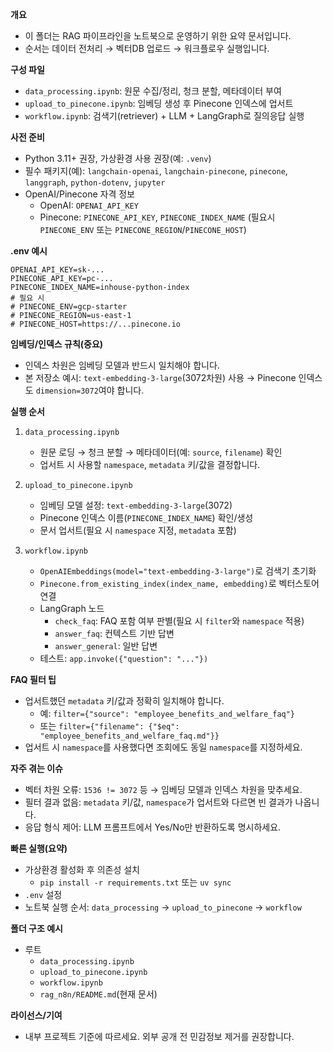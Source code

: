 **개요**
- 이 폴더는 RAG 파이프라인을 노트북으로 운영하기 위한 요약 문서입니다.
- 순서는 데이터 전처리 → 벡터DB 업로드 → 워크플로우 실행입니다.

**구성 파일**
- `data_processing.ipynb`: 원문 수집/정리, 청크 분할, 메타데이터 부여
- `upload_to_pinecone.ipynb`: 임베딩 생성 후 Pinecone 인덱스에 업서트
- `workflow.ipynb`: 검색기(retriever) + LLM + LangGraph로 질의응답 실행

**사전 준비**
- Python 3.11+ 권장, 가상환경 사용 권장(예: `.venv`)
- 필수 패키지(예): `langchain-openai`, `langchain-pinecone`, `pinecone`, `langgraph`, `python-dotenv`, `jupyter`
- OpenAI/Pinecone 자격 정보
  - OpenAI: `OPENAI_API_KEY`
  - Pinecone: `PINECONE_API_KEY`, `PINECONE_INDEX_NAME` (필요시 `PINECONE_ENV` 또는 `PINECONE_REGION`/`PINECONE_HOST`)

**.env 예시**
```
OPENAI_API_KEY=sk-...
PINECONE_API_KEY=pc-...
PINECONE_INDEX_NAME=inhouse-python-index
# 필요 시
# PINECONE_ENV=gcp-starter
# PINECONE_REGION=us-east-1
# PINECONE_HOST=https://...pinecone.io
```

**임베딩/인덱스 규칙(중요)**
- 인덱스 차원은 임베딩 모델과 반드시 일치해야 합니다.
- 본 저장소 예시: `text-embedding-3-large`(3072차원) 사용 → Pinecone 인덱스도 `dimension=3072`여야 합니다.

**실행 순서**
1) `data_processing.ipynb`
   - 원문 로딩 → 청크 분할 → 메타데이터(예: `source`, `filename`) 확인
   - 업서트 시 사용할 `namespace`, `metadata` 키/값을 결정합니다.

2) `upload_to_pinecone.ipynb`
   - 임베딩 모델 설정: `text-embedding-3-large`(3072)
   - Pinecone 인덱스 이름(`PINECONE_INDEX_NAME`) 확인/생성
   - 문서 업서트(필요 시 `namespace` 지정, `metadata` 포함)

3) `workflow.ipynb`
   - `OpenAIEmbeddings(model="text-embedding-3-large")`로 검색기 초기화
   - `Pinecone.from_existing_index(index_name, embedding)`로 벡터스토어 연결
   - LangGraph 노드
     - `check_faq`: FAQ 포함 여부 판별(필요 시 `filter`와 `namespace` 적용)
     - `answer_faq`: 컨텍스트 기반 답변
     - `answer_general`: 일반 답변
   - 테스트: `app.invoke({"question": "..."})`

**FAQ 필터 팁**
- 업서트했던 `metadata` 키/값과 정확히 일치해야 합니다.
  - 예: `filter={"source": "employee_benefits_and_welfare_faq"}`
  - 또는 `filter={"filename": {"$eq": "employee_benefits_and_welfare_faq.md"}}`
- 업서트 시 `namespace`를 사용했다면 조회에도 동일 `namespace`를 지정하세요.

**자주 겪는 이슈**
- 벡터 차원 오류: `1536 != 3072` 등 → 임베딩 모델과 인덱스 차원을 맞추세요.
- 필터 결과 없음: `metadata` 키/값, `namespace`가 업서트와 다르면 빈 결과가 나옵니다.
- 응답 형식 제어: LLM 프롬프트에서 Yes/No만 반환하도록 명시하세요.

**빠른 실행(요약)**
- 가상환경 활성화 후 의존성 설치
  - `pip install -r requirements.txt` 또는 `uv sync`
- `.env` 설정
- 노트북 실행 순서: `data_processing` → `upload_to_pinecone` → `workflow`

**폴더 구조 예시**
- 루트
  - `data_processing.ipynb`
  - `upload_to_pinecone.ipynb`
  - `workflow.ipynb`
  - `rag_n8n/README.md`(현재 문서)

**라이선스/기여**
- 내부 프로젝트 기준에 따르세요. 외부 공개 전 민감정보 제거를 권장합니다.

